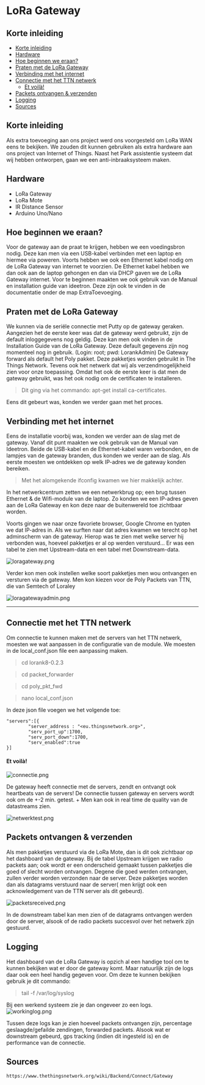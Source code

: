 # LoRa Gateway

<!-- START doctoc generated TOC please keep comment here to allow auto update -->
<!-- DON'T EDIT THIS SECTION, INSTEAD RE-RUN doctoc TO UPDATE -->
## Korte inleiding

- [Korte inleiding](#korte-inleiding)
- [Hardware](#hardware)
- [Hoe beginnen we eraan?](#hoe-beginnen-we-eraan)
- [Praten met de LoRa Gateway](#praten-met-de-lora-gateway)
- [Verbinding met het internet](#verbinding-met-het-internet)
- [Connectie met het TTN netwerk](#connectie-met-het-ttn-netwerk)
    - [Et voilà!](#et-voil%C3%A0)
- [Packets ontvangen & verzenden](#packets-ontvangen--verzenden)
- [Logging](#logging)
- [Sources](#sources)

<!-- END doctoc generated TOC please keep comment here to allow auto update -->
## Korte inleiding
Als extra toevoeging aan ons project werd ons voorgesteld om LoRa WAN eens te bekijken.
We zouden dit kunnen gebruiken als extra hardware aan ons project van Internet of Things.
Naast het Park assistentie systeem dat wij hebben ontworpen, gaan we een anti-inbraaksysteem maken.

## Hardware
- LoRa Gateway
- LoRa Mote
- IR Distance Sensor
- Arduino Uno/Nano

## Hoe beginnen we eraan?
Voor de gateway aan de praat te krijgen, hebben we een voedingsbron nodig. Deze kan men via een USB-kabel verbinden met een laptop en hiermee via poweren.
Voorts hebben we ook een Ethernet kabel nodig om de LoRa Gateway van internet te voorzien.
De Ethernet kabel hebben we dan ook aan de laptop gehongen en dan via DHCP gaven we de LoRa Gateway internet.
Voor te beginnen maakten we ook gebruik van de Manual en installation guide van ideetron.
Deze zijn ook te vinden in de documentatie onder de map ExtraToevoeging.

## Praten met de LoRa Gateway
We kunnen via de seriële connectie met Putty op de gateway geraken.
Aangezien het de eerste keer was dat de gateway werd gebruikt, zijn de default inloggegevens nog geldig.
Deze kan men ook vinden in de Installation Guide van de LoRa Gateway. Deze default gegevens zijn nog momenteel nog in gebruik. (Login: root; pwd: LorankAdmin)
De Gateway forward als default het Poly pakket. Deze pakketjes worden gebruikt in The Things Network. Tevens ook het netwerk dat wij als verzendmogelijkheid zien voor onze toepassing.
Omdat het ook de eerste keer is dat men de gateway gebruikt, was het ook nodig om de certificaten te installeren.
> Dit ging via het commando: apt-get install ca-certificates.

Eens dit gebeurt was, konden we verder gaan met het proces.

## Verbinding met het internet
Eens de installatie voorbij was, konden we verder aan de slag met de gateway.
Vanaf dit punt maakten we ook gebruik van de Manual van Ideetron.
Beide de USB-kabel en de Ethernet-kabel waren verbonden, en de lampjes van de gateway branden, dus konden we verder aan de slag.
Als eerste moesten we ontdekken op welk IP-adres we de gateway konden bereiken.
> Met het alomgekende ifconfig kwamen we hier makkelijk achter.

In het netwerkcentrum zetten we een netwerkbrug op; een brug tussen Ethernet & de Wifi-module van de laptop.
Zo konden we een IP-adres geven aan de LoRa Gateway en kon deze naar de buitenwereld toe zichtbaar worden.

Voorts gingen we naar onze favoriete browser, Google Chrome en typten we dat IP-adres in.
Als we surften naar dat adres kwamen we terecht op het adminscherm van de gateway.
Hierop was te zien met welke server hij verbonden was, hoeveel pakketjes er al op werden verstuurd...
Er was een tabel te zien met Upstream-data en een tabel met Downstream-data.

![loragateway.png](img/loragateway.png)

Verder kon men ook instellen welke soort pakketjes men wou ontvangen en versturen via de gateway.
Men kon kiezen voor de Poly Packets van TTN, die van Semtech of Loraley

![loragatewayadmin.png](img/loragatewayadmin.png)



* * *
## Connectie met het TTN netwerk
Om connectie te kunnen maken met de servers van het TTN netwerk, moesten we wat aanpassen in de configuratie van de module.
We moesten in de local_conf.json file een aanpassing maken.
> cd lorank8-0.2.3

> cd packet_forwarder

> cd poly_pkt_fwd

> nano local_conf.json


In deze json file voegen we het volgende toe:



	"servers":[{
    		"server_address : "<eu.thingsnetwork.org>",
            "serv_port_up":1700,
            "serv_port_down":1700,
            "serv_enabled":true
    }]


#### Et voilà!
![connectie.png](img/connectie.png)

De gateway heeft connectie met de servers, zendt en ontvangt ook heartbeats van de servers!
De connectie tussen gateway en servers wordt ook om de +-2 min. getest.
+
Men kan ook in real time de quality van de datastreams zien.

![netwerktest.png](img/netwerktest.png)

## Packets ontvangen & verzenden
Als men pakketjes verstuurd via de LoRa Mote, dan is dit ook zichtbaar op het dashboard van de gateway.
Bij de tabel Upstream krijgen we radio packets aan; ook wordt er een onderscheid gemaakt tussen pakketjes die goed of slecht worden ontvangen. Degene die goed werden ontvangen, zullen verder worden verzonden naar de server.
Deze pakketjes worden dan als datagrams verstuurd naar de server( men krijgt ook een acknowledgement van de TTN server als dit gebeurd).

![packetsreceived.png](img/packetsreceived.png)

In de downstream tabel kan men zien of de datagrams ontvangen werden door de server, alsook of de radio packets succesvol over het netwerk zijn gestuurd.

## Logging

Het dashboard van de LoRa Gateway is opzich al een handige tool om te kunnen bekijken wat er door de gateway komt. Maar natuurlijk zijn de logs daar ook een heel handig gegeven voor.
Om deze te kunnen bekijken gebruik je dit commando:
> tail -f /var/log/syslog

Bij een werkend systeem zie je dan ongeveer zo een logs.
![workinglog.png](img/workinglog.png)

Tussen deze logs kan je zien hoeveel packets ontvangen zijn, percentage geslaagde/gefailde zendingen, forwarded packets.
Alsook wat er downstream gebeurd, gps tracking (indien dit ingesteld is) en de performance van de connectie.

## Sources
 `https://www.thethingsnetwork.org/wiki/Backend/Connect/Gateway`



